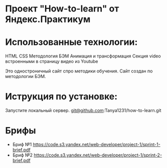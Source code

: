 # Проект "How-to-learn" от Яндекс.Практикум

# Использованные технологии:

HTML
CSS
Методология БЭМ
Анимация и трансформация
Секция video встроенными в страницу видео из Youtube

Это одностроничный сайт спро методики обучения. Сайт создан по методологии БЭМ. 

# Иструкция по установке:
Запустите локальный сервер.
git@github.com:Tanya1231/how-to-learn.git

# Брифы
- Бриф №1 https://code.s3.yandex.net/web-developer/project-1/sprint-1-brief.pdf
- Бриф №2 https://code.s3.yandex.net/web-developer/project-1/sprint-2-brief.pdf
